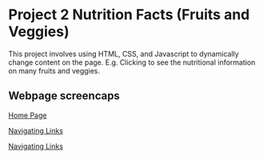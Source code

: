 # Project 2 Nutrition Facts (Fruits and Veggies)

This project involves using HTML, CSS, and Javascript to dynamically change content on the page. E.g. Clicking to see the nutritional information on many fruits and veggies.

## Webpage screencaps

[Home Page](https://raw.githubusercontent.com/mark8769/CS311NutritionWebsite/main/.github/readmeImages/readme3.png)

[Navigating Links](https://raw.githubusercontent.com/mark8769/CS311NutritionWebsite/main/.github/readmeImagess/readme3.png)

[Navigating Links](https://raw.githubusercontent.com/mark8769/CS311NutritionWebsite/main/.github/readmeImages/readme3.png)
